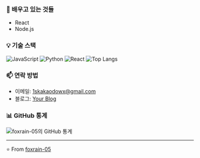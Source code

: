 ### 🌱 배우고 있는 것들
- React
- Node.js

### 💡 기술 스택
![JavaScript](https://img.shields.io/badge/-JavaScript-F7DF1E?style=flat-square&logo=javascript&logoColor=black)
![Python](https://img.shields.io/badge/-Python-3776AB?style=flat-square&logo=Python&logoColor=white)
![React](https://img.shields.io/badge/-React-61DAFB?style=flat-square&logo=react&logoColor=black)
![Top Langs](https://github-readme-stats.vercel.app/api/top-langs/?username=foxrain-05&layout=compact)

### 📫 연락 방법
- 이메일: 1skakaodowx@gmail.com
- 블로그: [Your Blog](https://dead-lock.tistory.com/)

### 📊 GitHub 통계
![foxrain-05의 GitHub 통계](https://github-readme-stats.vercel.app/api?username=foxrain-05&show_icons=true&theme=radical)

---
⭐️ From [foxrain-05](https://github.com/foxrain-05)
